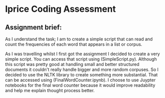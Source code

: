 # Iprice Coding Assessment

## Assignment brief:
As I understand the task; I am to create a simple script that can read and count the frequencies of each word that appears in a list or corpus.

As I was travelling whilst I first got the assignment I decided to create a very simple script. You can access that script using (SimpleScript.py). Although this script was pretty good at handling small and better structured documents it couldn't really handle bigger and more random corpuses. So I decided to use the NLTK library to create something more substantial. That can be accessed using (FinalWordCounter.ipynb). I choose to use Juypter notebooks for the final word counter because it would improve readability and help me explain thought process better. 

